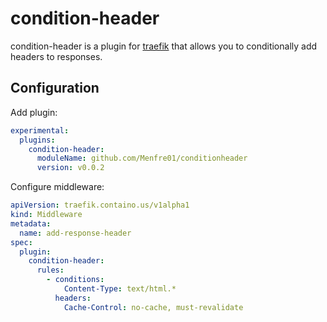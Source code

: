 # condition-header

condition-header is a plugin for [traefik](https://traefik.io) that allows you to conditionally add headers to responses.

## Configuration

Add plugin:
```yaml
experimental:
  plugins:
    condition-header:
      moduleName: github.com/Menfre01/conditionheader
      version: v0.0.2
```

Configure middleware:
```yaml
apiVersion: traefik.containo.us/v1alpha1
kind: Middleware
metadata:
  name: add-response-header
spec:
  plugin:
    condition-header:
      rules:
        - conditions:
            Content-Type: text/html.*
          headers:
            Cache-Control: no-cache, must-revalidate
```

